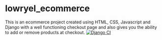 # lowryel_ecommerce
This is an ecommerce project created using HTML, CSS, Javascript and Django with a well functioning checkout page and also gives you the ability to add or remove products at checkout.
[![Django CI](https://github.com/lowryel/lowryel_ecommerce/actions/workflows/django.yml/badge.svg)](https://github.com/lowryel/lowryel_ecommerce/actions/workflows/django.yml)
